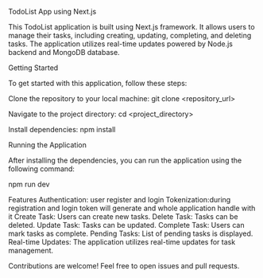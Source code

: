 TodoList App using Next.js

This TodoList application is built using Next.js framework. It allows users to manage their tasks, including creating, updating, completing, and deleting tasks. The application utilizes real-time updates powered by Node.js backend and MongoDB database.

Getting Started

To get started with this application, follow these steps:

Clone the repository to your local machine:
git clone <repository_url>

Navigate to the project directory:
cd <project_directory>

Install dependencies:
npm install


Running the Application

After installing the dependencies, you can run the application using the following command:

npm run dev

Features
Authentication: user register and login
Tokenization:during registration and login token will generate and whole application handle with it
Create Task: Users can create new tasks.
Delete Task: Tasks can be deleted.
Update Task: Tasks can be updated.
Complete Task: Users can mark tasks as complete.
Pending Tasks: List of pending tasks is displayed.
Real-time Updates: The application utilizes real-time updates for task management.

Contributions are welcome! Feel free to open issues and pull requests.

